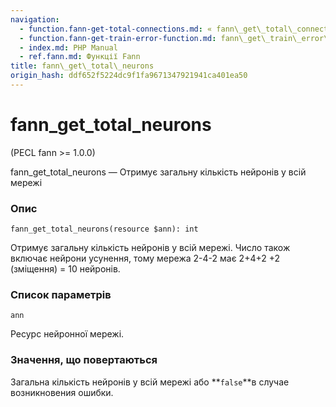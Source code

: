 ```yaml
---
navigation:
  - function.fann-get-total-connections.md: « fann\_get\_total\_connections
  - function.fann-get-train-error-function.md: fann\_get\_train\_error\_function »
  - index.md: PHP Manual
  - ref.fann.md: Функції Fann
title: fann\_get\_total\_neurons
origin_hash: ddf652f5224dc9f1fa9671347921941ca401ea50
---
```

# fann\_get\_total\_neurons

(PECL fann >= 1.0.0)

fann\_get\_total\_neurons — Отримує загальну кількість нейронів у всій мережі

### Опис

```methodsynopsis
fann_get_total_neurons(resource $ann): int
```

Отримує загальну кількість нейронів у всій мережі. Число також включає нейрони усунення, тому мережа 2-4-2 має 2+4+2 +2 (зміщення) = 10 нейронів.

### Список параметрів

`ann`

Ресурс нейронної мережі.

### Значення, що повертаються

Загальна кількість нейронів у всій мережі або \*\*`false`\*\*в случае возникновения ошибки.
